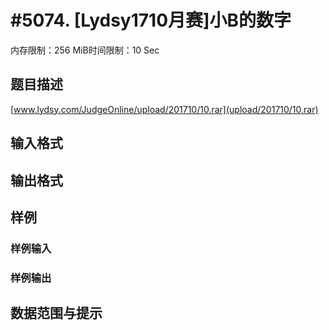 # #5074. [Lydsy1710月赛]小B的数字

内存限制：256 MiB时间限制：10 Sec

## 题目描述

[www.lydsy.com/JudgeOnline/upload/201710/10.rar](upload/201710/10.rar) 

## 输入格式

## 输出格式

## 样例

### 样例输入

### 样例输出

## 数据范围与提示
